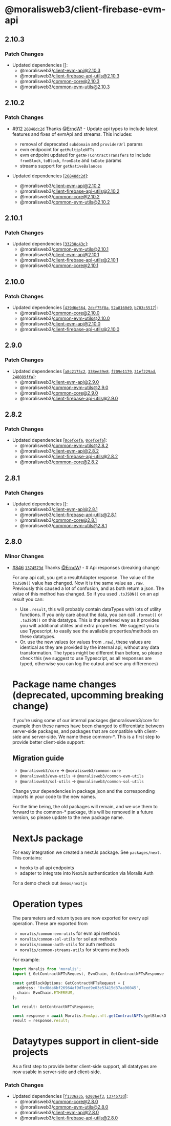 # @moralisweb3/client-firebase-evm-api

## 2.10.3

### Patch Changes

- Updated dependencies []:
  - @moralisweb3/client-evm-api@2.10.3
  - @moralisweb3/client-firebase-api-utils@2.10.3
  - @moralisweb3/common-core@2.10.3
  - @moralisweb3/common-evm-utils@2.10.3

## 2.10.2

### Patch Changes

- [#912](https://github.com/MoralisWeb3/Moralis-JS-SDK/pull/912) [`26848dc2d`](https://github.com/MoralisWeb3/Moralis-JS-SDK/commit/26848dc2d5c836e3d2cbbc171b4b247d2222869b) Thanks [@ErnoW](https://github.com/ErnoW)! - Update api types to include latest features and fixes of evmApi and streams. This includes:

  - removal of deprecated `subdomain` and `providerUrl` params
  - evm endpooint for `getMultipleNFTs`
  - evm endpoint updated for `getNFTContractTransfers` to include `fromBlock`, `toBlock`, `fromDate` and `toDate` params
  - streams support for `getNativeBalances`

- Updated dependencies [[`26848dc2d`](https://github.com/MoralisWeb3/Moralis-JS-SDK/commit/26848dc2d5c836e3d2cbbc171b4b247d2222869b)]:
  - @moralisweb3/client-evm-api@2.10.2
  - @moralisweb3/client-firebase-api-utils@2.10.2
  - @moralisweb3/common-core@2.10.2
  - @moralisweb3/common-evm-utils@2.10.2

## 2.10.1

### Patch Changes

- Updated dependencies [[`33230c43c`](https://github.com/MoralisWeb3/Moralis-JS-SDK/commit/33230c43c4a100f400fb862718e21ef487ca656c)]:
  - @moralisweb3/common-evm-utils@2.10.1
  - @moralisweb3/client-evm-api@2.10.1
  - @moralisweb3/client-firebase-api-utils@2.10.1
  - @moralisweb3/common-core@2.10.1

## 2.10.0

### Patch Changes

- Updated dependencies [[`439d6e564`](https://github.com/MoralisWeb3/Moralis-JS-SDK/commit/439d6e56487cfc6e559f91f06039a5f2567125e5), [`2dcf75f8a`](https://github.com/MoralisWeb3/Moralis-JS-SDK/commit/2dcf75f8abffe617c90a32cc9f207a5a2575adc1), [`52a8160d9`](https://github.com/MoralisWeb3/Moralis-JS-SDK/commit/52a8160d9ef2db824f943cc4034b9dd83335e0cc), [`b703c5517`](https://github.com/MoralisWeb3/Moralis-JS-SDK/commit/b703c551735ba3a5cc318c7b2d01d954ce48bf5d)]:
  - @moralisweb3/common-core@2.10.0
  - @moralisweb3/common-evm-utils@2.10.0
  - @moralisweb3/client-evm-api@2.10.0
  - @moralisweb3/client-firebase-api-utils@2.10.0

## 2.9.0

### Patch Changes

- Updated dependencies [[`a8c2175c2`](https://github.com/MoralisWeb3/Moralis-JS-SDK/commit/a8c2175c2483d1de14af279da933ce3ddbe5f761), [`338ee39e8`](https://github.com/MoralisWeb3/Moralis-JS-SDK/commit/338ee39e81c80b96e36c32da2507de7114b9dc17), [`f709e1179`](https://github.com/MoralisWeb3/Moralis-JS-SDK/commit/f709e117975855f81391ee173b890eb033bee5fb), [`31ef229ad`](https://github.com/MoralisWeb3/Moralis-JS-SDK/commit/31ef229ad13f3c92852008103567a57bc7381c4a), [`248089ffa`](https://github.com/MoralisWeb3/Moralis-JS-SDK/commit/248089ffa26e80136e0eb1dd568eb678c06da53e)]:
  - @moralisweb3/client-evm-api@2.9.0
  - @moralisweb3/common-evm-utils@2.9.0
  - @moralisweb3/common-core@2.9.0
  - @moralisweb3/client-firebase-api-utils@2.9.0

## 2.8.2

### Patch Changes

- Updated dependencies [[`0cefcef6`](https://github.com/MoralisWeb3/Moralis-JS-SDK/commit/0cefcef6f42cd4f37e2c7ca0d0499761750e114b), [`0cefcef6`](https://github.com/MoralisWeb3/Moralis-JS-SDK/commit/0cefcef6f42cd4f37e2c7ca0d0499761750e114b)]:
  - @moralisweb3/common-evm-utils@2.8.2
  - @moralisweb3/client-evm-api@2.8.2
  - @moralisweb3/client-firebase-api-utils@2.8.2
  - @moralisweb3/common-core@2.8.2

## 2.8.1

### Patch Changes

- Updated dependencies []:
  - @moralisweb3/client-evm-api@2.8.1
  - @moralisweb3/client-firebase-api-utils@2.8.1
  - @moralisweb3/common-core@2.8.1
  - @moralisweb3/common-evm-utils@2.8.1

## 2.8.0

### Minor Changes

- [#846](https://github.com/MoralisWeb3/Moralis-JS-SDK/pull/846) [`1374573d`](https://github.com/MoralisWeb3/Moralis-JS-SDK/commit/1374573d183d3aba0b92e313855bde7a15542f46) Thanks [@ErnoW](https://github.com/ErnoW)! - # Api responses (breaking change)

  For any api call, you get a resultAdapter response. The value of the `toJSON()` value has changed. Now it is the same value as `.raw`. Previously this caused a lot of confusion, and as both return a json. The value of this method has changed. So if you used `.toJSON()` on an api result you can:

  - Use `.result`, this will probably contain dataTypes with lots of utility functions. If you only care about the data, you can call `.format()` or `.toJSON()` on this datatype. This is the prefered way as it provides you wilt additional utilites and extra properties. We suggest you to use Typescript, to easily see the available properties/methods on these datatypes.
  - Or. use the new values (or values from `.raw`), these values are identical as they are provided by the internal api, without any data transformation. The types might be different than before, so please check this (we suggest to use Typescript, as all responses are typed, otherwise you can log the output and see any differences)

  # Package name changes (deprecated, upcomming breaking change)

  If you're using some of our internal packages @moralisweb3/core for example then these names have been changed to differentiate between server-side packages, and packages that are compatible with client-side and server-side. We name these common-\*. This is a first step to provide better client-side support:

  ## Migration guide

  - `@moralisweb3/core` -> `@moralisweb3/common-core`
  - `@moralisweb3/evm-utils` -> `@moralisweb3/common-evm-utils`
  - `@moralisweb3/sol-utils` -> `@moralisweb3/common-sol-utils`

  Change your dependencies in package.json and the corresponding imports in your code to the new names.

  For the time being, the old packages will remain, and we use them to forward to the common-\* package, this will be removed in a future version, so please update to the new package name.

  # NextJs package

  For easy integration we created a nextJs package. See `packages/next`. This contains:

  - hooks to all api endpoints
  - adapter to integrate into NextJs authentication via Moralis Auth

  For a demo check out `demos/nextjs`

  # Operation types

  The parameters and return types are now exported for every api operation. These are exported from

  - `moralis/common-evm-utils` for evm api methods
  - `moralis/common-sol-utils` for sol api methods
  - `moralis/common-auth-utils` for auth methods
  - `moralis/common-streams-utils` for streams methods

  For example:

  ```typescript
  import Moralis from 'moralis';
  import { GetContractNFTsRequest, EvmChain, GetContractNFTsResponse } from 'moralis/common-evm-utils';

  const getBlockOptions: GetContractNFTsRequest = {
    address: '0xd8da6bf26964af9d7eed9e03e53415d37aa96045',
    chain: EvmChain.ETHEREUM,
  };

  let result: GetContractNFTsResponse;

  const response = await Moralis.EvmApi.nft.getContractNFTs(getBlockOptions);
  result = response.result;
  ```

  # Dataytypes support in client-side projects

  As a first step to provide better client-side support, all datatypes are now usable in server-side and client-side.

### Patch Changes

- Updated dependencies [[`f1336a35`](https://github.com/MoralisWeb3/Moralis-JS-SDK/commit/f1336a35fc2df2d9c7f4c1c376d0b38eb57de702), [`62036ef3`](https://github.com/MoralisWeb3/Moralis-JS-SDK/commit/62036ef3cf30f89cf1099dc9aa627eecf4ca83df), [`1374573d`](https://github.com/MoralisWeb3/Moralis-JS-SDK/commit/1374573d183d3aba0b92e313855bde7a15542f46)]:
  - @moralisweb3/common-core@2.8.0
  - @moralisweb3/common-evm-utils@2.8.0
  - @moralisweb3/client-evm-api@2.8.0
  - @moralisweb3/client-firebase-api-utils@2.8.0
